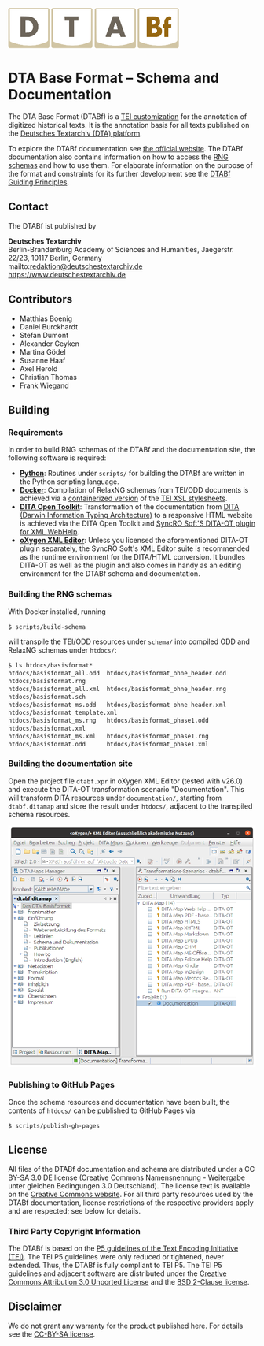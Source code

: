 ![DTA Base Format (DTABf)](documentation/resources/logos/dtabf.png)
    
# DTA Base Format – Schema and Documentation


The DTA Base Format (DTABf) is a [TEI customization](https://tei-c.org/guidelines/customization/) for the annotation of digitized historical texts. It is the annotation basis for all texts published on the [Deutsches Textarchiv (DTA) platform](https://www.deutschestextarchiv.de/). 

To explore the DTABf documentation see [the official website](http://www.deutschestextarchiv.de/doku/basisformat). The DTABf documentation also contains information on how to access the [RNG schemas](http://www.deutschestextarchiv.de/doku/basisformat/schema.html) and how to use them. For elaborate information on the purpose of the format and constraints for its further development see the [DTABf Guiding Principles](http://www.deutschestextarchiv.de/doku/basisformat/leitlinien.html).

## Contact

The DTABf ist published by

**Deutsches Textarchiv**<br>
Berlin-Brandenburg Academy of Sciences and Humanities, Jaegerstr. 22/23, 10117 Berlin, Germany<br>
mailto:redaktion@deutschestextarchiv.de<br>
https://www.deutschestextarchiv.de

## Contributors

* Matthias Boenig
* Daniel Burckhardt
* Stefan Dumont
* Alexander Geyken
* Martina Gödel
* Susanne Haaf
* Axel Herold
* Christian Thomas
* Frank Wiegand

## Building

### Requirements

In order to build  RNG schemas of the DTABf and the documentation site, the following software is required:

* [**Python**](https://www.python.org/): Routines under `scripts/` for building the DTABf are written in the Python scripting language.
* [**Docker**](https://docs.docker.com/engine/): Compilation of RelaxNG schemas from TEI/ODD documents is achieved via a [containerized version](https://hub.docker.com/r/gremid/tei-stylesheets-action) of the [TEI XSL stylesheets](https://github.com/TEIC/Stylesheets).
* [**DITA Open Toolkit**](http://www.dita-ot.org/): Transformation of the documentation from [DITA (Darwin Information Typing Architecture)](http://dita.xml.org) to a responsive HTML website is achieved via the DITA Open Toolkit and [SyncRO Soft'S DITA-OT plugin for XML WebHelp](https://www.oxygenxml.com/xml_webhelp/webhelp_responsive.html).
* [**oXygen XML Editor**](https://www.oxygenxml.com/): Unless you licensed the aforementioned DITA-OT plugin separately, the SyncRO Soft's XML Editor suite is recommended as the runtime environment for the DITA/HTML conversion. It bundles DITA-OT as well as the plugin and also comes in handy as an editing environment for the DTABf schema and documentation.

### Building the RNG schemas

With Docker installed, running

    $ scripts/build-schema

will transpile the TEI/ODD resources under `schema/` into compiled ODD and RelaxNG schemas under `htdocs/`:

    $ ls htdocs/basisformat*
    htdocs/basisformat_all.odd  htdocs/basisformat_ohne_header.odd  htdocs/basisformat.rng
    htdocs/basisformat_all.xml  htdocs/basisformat_ohne_header.rng  htdocs/basisformat.sch
    htdocs/basisformat_ms.odd   htdocs/basisformat_ohne_header.xml  htdocs/basisformat_template.xml
    htdocs/basisformat_ms.rng   htdocs/basisformat_phase1.odd       htdocs/basisformat.xml
    htdocs/basisformat_ms.xml   htdocs/basisformat_phase1.rng
    htdocs/basisformat.odd      htdocs/basisformat_phase1.xml

### Building the documentation site

Open the project file `dtabf.xpr` in oXygen XML Editor (tested with v26.0) and execute the DITA-OT transformation scenario "Documentation". This will transform DITA resources under `documentation/`, starting from `dtabf.ditamap` and store the result under `htdocs/`, adjacent to the transpiled schema resources.

![Screenshot of oxXygen XML Editor with the DTABf/DITA project](documentation/resources/oxygen_xml_editor_dita_transform.png)

### Publishing to GitHub Pages

Once the schema resources and documentation have been built, the contents of `htdocs/` can be published to GitHub Pages via

    $ scripts/publish-gh-pages

## License

All files of the DTABf documentation and schema are distributed under a CC BY-SA 3.0 DE license (Creative Commons Namensnennung - Weitergabe unter gleichen Bedingungen 3.0 Deutschland). The license text is available on the [Creative Commons website](https://creativecommons.org/licenses/by-sa/3.0/de/legalcode). For all third party resources used by the DTABf documentation, license restrictions of the respective providers apply and are respected; see below for details.

### Third Party Copyright Information

The DTABf is based on the [P5 guidelines of the Text Encoding Initiative (TEI)](https://www.tei-c.org/Guidelines/P5). The TEI P5 guidelines were only reduced or tightened, never extended. Thus, the DTABf is fully compliant to TEI P5. The TEI P5 guidelines and adjacent software are distributed under the [Creative Commons Attribution 3.0 Unported License](http://creativecommons.org/licenses/by/3.0) and the [BSD 2-Clause license](http://www.opensource.org/licenses/BSD-2-Clause).

## Disclaimer

We do not grant any warranty for the product published here. For details see the [CC-BY-SA license](https://creativecommons.org/licenses/by-sa/3.0/de/legalcode).
